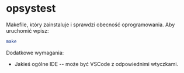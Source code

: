 # opsystest

Makefile, który zainstaluje i sprawdzi obecność oprogramowania.
Aby uruchomić wpisz:
```bash
make
```

Dodatkowe wymagania:

 + Jakieś ogólne IDE -- może być VSCode z odpowiednimi wtyczkami.